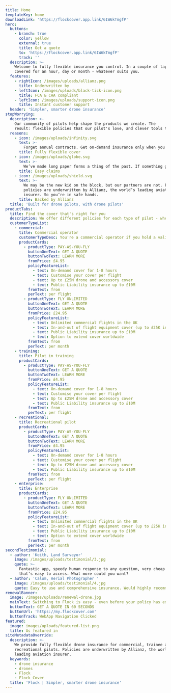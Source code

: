 ```yaml
---
title: Home
templateKey: home
downloadLink: 'https://flockcover.app.link/6IW6kTmgfP'
hero:
  buttons:
    - branch: true
      color: yellow
      external: true
      title: Get a quote
      to: 'https://flockcover.app.link/6IW6kTmgfP'
      track: ''
  description: >-
    Welcome to fully flexible insurance you control. In a couple of taps, get
    covered for an hour, day or month - whatever suits you.
  features:
    - rightIcon: /images/uploads/allianz.png
      title: Underwritten by
    - leftIcon: /images/uploads/black-tick-icon.png
      title: FCA & CAA compliant
    - leftIcon: /images/uploads/support-icon.png
      title: Instant customer support
  header: 'Simpler, smarter drone insurance'
stopWorrying:
  description: >-
    Our community of pilots help shape the products we create. The
    result: flexible policies that our pilot's love, and clever tools that offer more than just insurance.
  reasons:
    - icon: /images/uploads/infinity.svg
      text: >-
        Forget annual contracts. Get on-demand insurance only when you fly. Or fly unlimited anywhere, anytime on a flexible month-by-month subscription.
      title: Fully flexible cover
    - icon: /images/uploads/globe.svg
      text: >-
        We’ve made long paper forms a thing of the past. If something goes wrong, make claim vis a the app in a couple of taps. Or give us a call,s we're here to help.
      title: Easy claims
    - icon: /images/uploads/shield.svg
      text: >-
        We may be the new kid on the block, but our partners are not. Flock
        policies are underwritten by Allianz, the world’s leading aviation
        insurer. So you’re in safe hands.
      title: Backed by Allianz
  title: 'Built for drone pilots, with drone pilots'
productTabs:
  title: Find the cover that's right for you
  description: We offer different policies for each type of pilot - whether you're operating commercially, completing your training, or just flying for fun.
  customerTypeList:
    - commercial:
      title: Commercial operator
      customerTypeDesc: You're a commercial operator if you hold a valid PfCO (or a CAA accepted equivalent)
      productCards:
        - productType: PAY-AS-YOU-FLY
          buttonOneText: GET A QUOTE
          buttonTwoText: LEARN MORE
          fromPrice: £4.95
          policyFeatureList:
            - text: On-demand cover for 1-8 hours
            - text: Customise your cover per flight
            - text: Up to £25M drone and accessory cover
            - text: Public Liability insurance up to £10M
          fromText: from
          perText: per flight
        - productType: FLY UNLIMITED
          buttonOneText: GET A QUOTE
          buttonTwoText: LEARN MORE
          fromPrice: £24.95
          policyFeatureList:
            - text: Unlimited commercial flights in the UK
            - text: In-and-out of flight equipment cover (up to £25K in-flight limit)
            - text: Public Liability insurance up to £10M
            - text: Option to extend cover worldwide  
          fromText: from
          perText: per month
    - training:
      title: Pilot in training
      productCards:
        - productType: PAY-AS-YOU-FLY
          buttonOneText: GET A QUOTE
          buttonTwoText: LEARN MORE
          fromPrice: £4.95
          policyFeatureList:
            - text: On-demand cover for 1-8 hours
            - text: Customise your cover per flight
            - text: Up to £25M drone and accessory cover
            - text: Public Liability insurance up to £10M
          fromText: from
          perText: per flight
    - recreational:
      title: Recreational pilot
      productCards:
        - productType: PAY-AS-YOU-FLY
          buttonOneText: GET A QUOTE
          buttonTwoText: LEARN MORE
          fromPrice: £4.95
          policyFeatureList:
            - text: On-demand cover for 1-8 hours
            - text: Customise your cover per flight
            - text: Up to £25M drone and accessory cover
            - text: Public Liability insurance up to £10M
          fromText: from
          perText: per flight
    - enterprise:
      title: Enterprise
      productCards:
        - productType: FLY UNLIMITED
          buttonOneText: GET A QUOTE
          buttonTwoText: LEARN MORE
          fromPrice: £24.95
          policyFeatureList:
            - text: Unlimited commercial flights in the UK
            - text: In-and-out of flight equipment cover (up to £25K in-flight limit)
            - text: Public Liability insurance up to £10M
            - text: Option to extend cover worldwide  
          fromText: from
          perText: per month
secondTestimonial:
  - author: 'Keith, Land Surveyor'
    image: /images/uploads/testimonial/3.jpg
    quote: >-
      Fantastic app, speedy human response to any question, very cheap insurance
      that’s easy to access. What more could you want?
  - author: 'Calum, Aerial Photographer '
    image: /images/uploads/testimonial/4.jpg
    quote: Easy to use and comprehensive insurance. Would highly recommend!
renewalBanner:
  image: /images/uploads/renewal-drone.jpg
  mainText: Switching to Flock is easy - even before your policy has expired. Join Flock today!
  buttonText: GET A QUOTE IN 60 SECONDS
  buttonUrl: 'https://my.flockcover.com'
  buttonTrack: WebApp Navigation Clicked
featured:
  image: images/uploads/featured-list.png
  title: As featured in
siteMetadataOverride:
  description: >-
    We provide fully flexible drone insurance for commercial, trainee and
    recreational pilots. Policies are underwritten by Allianz, the world’s
    leading aviation insurer.
  keywords:
    - drone insurance
    - drones
    - Flock
    - Flock Cover
  title: 'Flock | Simpler, smarter drone insurance'
---
```


